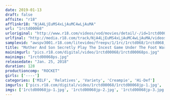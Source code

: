 ```yaml
---
date: 2019-01-13
draft: false
affsite: "r18"
afflinkr18: "NjA4LjEuMS4xLjAuMC4wLjAuMA"
url: "1rctd00068"
urloriginal: "http://www.r18.com/videos/vod/movies/detail/-/id=1rctd00068"
urlfinal: "http://media.r18.com/track/NjA4LjEuMS4xLjAuMC4wLjAuMA/videos/vod/movies/detail/-/id=1rctd00068"
samplevid: "awspv3001.r18.com/litevideo/freepv/1/1rc/1rctd068/1rctd068_dmb_w.mp4"
title: "Mother And Son Secretly Play The Incest Game Under The Foot Warmer 3"
mainimgurl: "pics.r18.com/digital/video/1rctd00068/1rctd00068ps.jpg"
mainimgs: "1rctd00068ps.jpg"
releasedate: "Jan. 25, 2018"
duration: 128
productioncomp: "ROCKET"
girls: ['----']
categories: ['MILF', 'Relatives', 'Variety', 'Creampie', 'Hi-Def']
imgurls: ['pics.r18.com/digital/video/1rctd00068/1rctd00068jp-1.jpg', 'pics.r18.com/digital/video/1rctd00068/1rctd00068jp-2.jpg', 'pics.r18.com/digital/video/1rctd00068/1rctd00068jp-3.jpg', 'pics.r18.com/digital/video/1rctd00068/1rctd00068jp-4.jpg', 'pics.r18.com/digital/video/1rctd00068/1rctd00068jp-5.jpg', 'pics.r18.com/digital/video/1rctd00068/1rctd00068jp-6.jpg', 'pics.r18.com/digital/video/1rctd00068/1rctd00068jp-7.jpg', 'pics.r18.com/digital/video/1rctd00068/1rctd00068jp-8.jpg', 'pics.r18.com/digital/video/1rctd00068/1rctd00068jp-9.jpg', 'pics.r18.com/digital/video/1rctd00068/1rctd00068jp-10.jpg', 'pics.r18.com/digital/video/1rctd00068/1rctd00068jp-11.jpg', 'pics.r18.com/digital/video/1rctd00068/1rctd00068jp-12.jpg', 'pics.r18.com/digital/video/1rctd00068/1rctd00068jp-13.jpg', 'pics.r18.com/digital/video/1rctd00068/1rctd00068jp-14.jpg', 'pics.r18.com/digital/video/1rctd00068/1rctd00068jp-15.jpg', 'pics.r18.com/digital/video/1rctd00068/1rctd00068jp-16.jpg', 'pics.r18.com/digital/video/1rctd00068/1rctd00068jp-17.jpg', 'pics.r18.com/digital/video/1rctd00068/1rctd00068jp-18.jpg', 'pics.r18.com/digital/video/1rctd00068/1rctd00068jp-19.jpg', 'pics.r18.com/digital/video/1rctd00068/1rctd00068jp-20.jpg']
imgs: ['1rctd00068jp-1.jpg', '1rctd00068jp-2.jpg', '1rctd00068jp-3.jpg', '1rctd00068jp-4.jpg', '1rctd00068jp-5.jpg', '1rctd00068jp-6.jpg', '1rctd00068jp-7.jpg', '1rctd00068jp-8.jpg', '1rctd00068jp-9.jpg', '1rctd00068jp-10.jpg', '1rctd00068jp-11.jpg', '1rctd00068jp-12.jpg', '1rctd00068jp-13.jpg', '1rctd00068jp-14.jpg', '1rctd00068jp-15.jpg', '1rctd00068jp-16.jpg', '1rctd00068jp-17.jpg', '1rctd00068jp-18.jpg', '1rctd00068jp-19.jpg', '1rctd00068jp-20.jpg']
---
```

